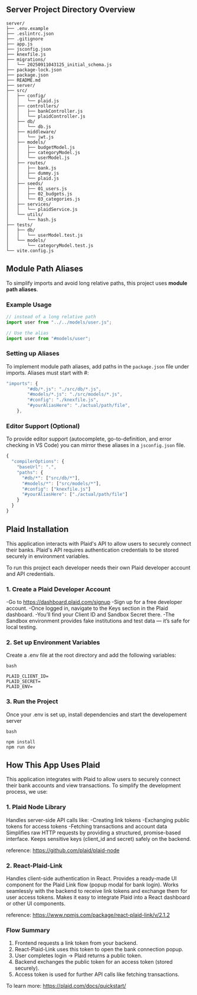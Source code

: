 ## Server Project Directory Overview

```text
server/
├── .env.example
├── .eslintrc.json
├── .gitignore
├── app.js
├── jsconfig.json
├── knexfile.js
├── migrations/
│   └── 20250911043125_initial_schema.js
├── package-lock.json
├── package.json
├── README.md
├── server/
├── src/
│   ├── config/
│   │   └── plaid.js
│   ├── controllers/
│   │   ├── bankController.js
│   │   └── plaidController.js
│   ├── db/
│   │   └── db.js
│   ├── middleware/
│   │   └── jwt.js
│   ├── models/
│   │   ├── budgetModel.js
│   │   ├── categoryModel.js
│   │   └── userModel.js
│   ├── routes/
│   │   ├── bank.js
│   │   ├── dummy.js
│   │   └── plaid.js
│   ├── seeds/
│   │   ├── 01_users.js
│   │   ├── 02_budgets.js
│   │   └── 03_categories.js
│   ├── services/
│   │   └── plaidService.js
│   └── utils/
│       └── hash.js
├── tests/
│   ├── db/
│   │   └── userModel.test.js
│   └── models/
│       └── categoryModel.test.js
└── vite.config.js
```

## Module Path Aliases

To simplify imports and avoid long relative paths, this project uses **module path aliases**.

### Example Usage

```js
// instead of a long relative path
import user from "../../models/user.js";

// Use the alias
import user from "#models/user";
```

### Setting up Aliases

To implement module path aliases, add paths in the `package.json` file under imports. Aliases must start with #:

```js
"imports": {
        "#db/*.js": "./src/db/*.js",
        "#models/*.js": "./src/models/*.js",
        "#config": "./knexfile.js",
        "#yourAliasHere": "./actual/path/file",
    },
```

### Editor Support (Optional)

To provide editor support (autocomplete, go-to-definition, and error checking in VS Code) you can mirror these aliases in a `jsconfig.json` file.

```js
{
  "compilerOptions": {
    "baseUrl": ".",
    "paths": {
      "#db/*": ["src/db/*"],
      "#models/*": ["src/models/*"],
      "#config": ["knexfile.js"]
      "#yourAliasHere": ["./actual/path/file"]
    }
  }
}
```

## Plaid Installation

This application interacts with Plaid's API to allow users to securely connect their banks. Plaid's API requires authentication credentials to be stored securely in environment variables.

To run this project each developer needs their own Plaid developer account and API credentials.

### 1. Create a Plaid Developer Account

-Go to https://dashboard.plaid.com/signup
-Sign up for a free developer account.
-Once logged in, navigate to the Keys section in the Plaid dashboard.
-You’ll find your Client ID and Sandbox Secret there.
-The Sandbox environment provides fake institutions and test data — it’s safe for local testing.

### 2. Set up Environment Variables

Create a .env file at the root directory and add the following variables:

```
bash

PLAID_CLIENT_ID=
PLAID_SECRET=
PLAID_ENV=
```

### 3. Run the Project

Once your .env is set up, install dependencies and start the developement server

```
bash

npm install
npm run dev
```

## How This App Uses Plaid

This application integrates with Plaid to allow users to securely connect their bank accounts and view transactions. To simplify the development process, we use:

### 1. Plaid Node Library

Handles server-side API calls like:
-Creating link tokens
-Exchanging public tokens for access tokens
-Fetching transactions and account data
Simplifies raw HTTP requests by providing a structured, promise-based interface.
Keeps sensitive keys (client_id and secret) safely on the backend.

reference: https://github.com/plaid/plaid-node

### 2. React-Plaid-Link

Handles client-side authentication in React.
Provides a ready-made UI component for the Plaid Link flow (popup modal for bank login).
Works seamlessly with the backend to receive link tokens and exchange them for user access tokens.
Makes it easy to integrate Plaid into a React dashboard or other UI components.

reference: https://www.npmjs.com/package/react-plaid-link/v/2.1.2

### Flow Summary

1. Frontend requests a link token from your backend.
2. React-Plaid-Link uses this token to open the bank connection popup.
3. User completes login → Plaid returns a public token.
4. Backend exchanges the public token for an access token (stored securely).
5. Access token is used for further API calls like fetching transactions.

To learn more: https://plaid.com/docs/quickstart/
